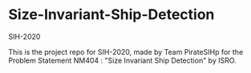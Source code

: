 # Size-Invariant-Ship-Detection
SIH-2020

This is the project repo for SIH-2020, made by Team PirateSIHp for the Problem Statement NM404 : "Size Invariant Ship Detection" by ISRO.
